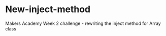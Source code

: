 New-inject-method
=================

Makers Academy Week 2 challenge - rewriting the inject method for Array class

